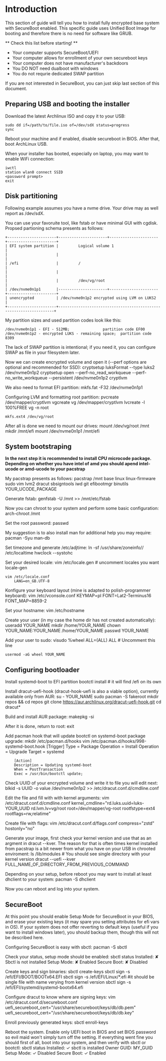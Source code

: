 # Introduction

This section of guide will tell you how to install fully encrypted base system with SecureBoot enabled. This specific guide uses Unified Boot Image for booting and therefore there is no need for software like GRUB.

** Check this list before starting! **

- Your computer supports SecureBoot/UEFI
- Your computer allows for enrollment of your own secureboot keys
- Your computer does not have manufacturer's backdoors
- You DO NOT need dualboot with windows
- You do not requrie dedicated SWAP partition

If you are not interested in SecureBoot, you can just skip last section of this document.

## Preparing USB and booting the installer

Download the latest Archlinux ISO and copy it to your USB:

	sudo dd if=/path/to/file.iso of=/dev/sdX status=progress
	sync

Reboot your machine and if enabled, disable secureboot in BIOS. After that, boot ArchLinux USB.

When your installer has booted, especially on laptop, you may want to enable WiFi connection:

	iwctl
	station wlan0 connect SSID
	<password prompt>
	exit

## Disk partitioning

Following example assumes you have a nvme drive. Your drive may as well report as /dev/sdX.

You can use your favoruite tool, like fstab or have minimal GUI with cgdisk. Propsed partioning schema presents as follows:

	+----------------------+----------------------+----------------------+----------------------+
	| EFI system partition |         Logical volume 1                                           |
	|                      |                                                                    |
	| /efi                 |         /                                                          |
	|                      |                                                                    |
	|                      |         /dev/vg/root                                               |
	| /dev/nvme0n1p1       |----------------------+----------------------+----------------------+
	| unencrypted          | /dev/nvme0n1p2 encrypted using LVM on LUKS2                        |
	+----------------------+--------------------------------------------------------------------+

My partition sizes and used partition codes look like this:

	/dev/nvme0n1p1 - EFI - 512MB;				partition code EF00
	/dev/nvme0n1p2 - encrypted LUKS - remaining space;	partition code 8309

The lack of SWAP partition is intentional; if you need it, you can configure SWAP as file in your filesystem later.

Now we can create encrypted volume and open it (--perf options are optional and recommended for SSD):
	cryptsetup luksFormat --type luks2 /dev/nvme0n1p2
	cryptsetup open --perf-no_read_workqueue --perf-no_write_workqueue --persistent /dev/nvme0n1p2 cryptlvm


We also need to format EFI partition:
	mkfs.fat -F32 /dev/nvme0n1p1

Configuring LVM and formatting root partition:
	pvcreate /dev/mapper/cryptlvm
	vgcreate vg /dev/mapper/cryptlvm
	lvcreate -l 100%FREE vg -n root

	mkfs.ext4 /dev/vg/root

After all is done we need to mount our drives:
	mount /dev/vg/root /mnt
	mkdir /mnt/efi
	mount /dev/nvme0n1p1 /mnt/efi

## System bootstraping

__In the next step it is recommended to install CPU microcode package. Depending on whether you have intel of amd you should apend intel-ucode or amd-ucode to your pacstrap__

My pacstrap presents as follows:
	pacstrap /mnt base linux linux-firmware sudo vim lvm2 dracut sbsigntools iwd git efibootmgr binutils YOUR_UCODE_PACKAGE

Generate fstab:
	genfstab -U /mnt >> /mnt/etc/fstab

Now you can chroot to your system and perform some basic configuration:
	arch-chroot /mnt

Set the root password:
	passwd

My suggestion is to also install man for additional help you may require:
	pacman -Syu man-db

Set timezone and generate /etc/adjtime:
	ln -sf /usr/share/zoneinfo/<Region>/<city> /etc/localtime
	hwclock --systohc

Set your desired locale:
	vim /etc/locale.gen # uncomment locales you want
	locale-gen

	vim /etc/locale.conf
		LANG=en_GB.UTF-8

Konfigure your keyboard layout (mine is adapted to polish-programmer keyboard):
	vim /etc/vconsole.conf
		KEYMAP=pl
		FONT=Lat2-Terminus16
		FONT_MAP=8859-2

Set your hostname:
  vim /etc/hostname

Create your user (in my case the home dir has not created automatically):
	useradd YOUR_NAME
	mkdir /home/YOUR_NAME
	chown YOUR_NAME:YOUR_NAME /home/YOUR_NAME
	passwd YOUR_NAME

Add your user to sudo:
	visudo
		%wheel	ALL=(ALL) ALL # Uncomment this line

	usermod -aG wheel YOUR_NAME

## Configuring bootloader

Install systemd-boot to EFI partition
	bootctl install # it will find /efi on its own

Install dracut-uefi-hook (dracut-hook-uefi is also a viable option), currently available only from AUR:
	su - YOUR_NAME 
	sudo pacman -S fakeroot
	mkdir repos && cd repos
	git clone https://aur.archlinux.org/dracut-uefi-hook.git
	cd dracut*

Build and install AUR package:
	makepkg -si

After it is done, return to root:
	exit

Add pacman hook that will update bootctl on systemd-boot package upgrade:
	mkdir /etc/pacman.d/hooks
	vim /etc/pacman.d/hooks/998-systemd-boot.hook
		[Trigger]
		Type = Package
		Operation = Install
		Operation = Upgrade
		Target = systemd
	
		[Action]
		Description = Updating systemd-boot
		When = PostTransaction
		Exec = /usr/bin/bootctl update;

Check UUID of your encrypted volume and write it to file you will edit next:
	blkid -s UUID -o value /dev/nvme0n1p2 >> /etc/dracut.conf.d/cmdline.conf

Edit the file and fill with with kernel arguments:
	vim /etc/dracut.conf.d/cmdline.conf
		kernel_cmdline="rd.luks.uuid=luks-YOUR_UUID rd.lvm.lv=vg/root root=/dev/mapper/vg-root rootfstype=ext4 rootflags=rw,relatime"

Create file with flags:
	vim /etc/dracut.conf.d/flags.conf
		compress="zstd"
		hostonly="no"

Generate your image, first check your kernel version and use that as an argment in dracut --kver. The reason for that is often times kernel installed from pacstrap is a bit newer from what you have on your USB in chrooted enviroment:
	ls /lib/modules # You should see single directory with your kernel version
	dracut --uefi --kver FULL_NAME_OF_DIRECTORY_FROM_PREVIOUS_COMMAND

Depending on your setup, before reboot you may want to install at least dhclient to your system:
	pacman -S dhclient

Now you can reboot and log into your system.

## SecureBoot

At this point you should enable Setup Mode for SecureBoot in your BIOS, and erase your existing keys (it may spare you setting attributes for efi vars in OS). If your system does not offer reverting to default keys (useful if you want to install windows later), you should backup them, though this will not be described here.

Configuring SecureBoot is easy with sbctl:
	pacman -S sbctl

Check your status, setup mode should be enabled:
	sbctl status
	  Installed:      ✘ Sbctl is not installed
	  Setup Mode:     ✘ Enabled
	  Secure Boot:    ✘ Disabled

Create keys and sign binaries:
	sbctl create-keys
	sbctl sign -s /efi/EFI/BOOT/BOOTx64.EFI
	sbctl sign -s /efi/EFI/Linux/*.efi #it should be single file with name verying from kernel version
	sbctl sign -s /efi/EFI/systemd/systemd-bootx64.efi

Configure dracut to know where are signing keys:
	vim /etc/dracut.conf.d/secureboot.conf
		uefi_secureboot_cert="/usr/share/secureboot/keys/db/db.pem"
		uefi_secureboot_cert="/usr/share/secureboot/keys/db/db.key"

Enroll previously generated keys:
	sbctl enroll-keys

Reboot the system. Enable only UEFI boot in BIOS and set BIOS password so evil maid won't simply turn off the setting. If everything went fine you should first of all, boot into your system, and then verify with sbctl or bootctl:
	sbctl status
	  Installed:	✓ sbctl is installed
	  Owner GUID:	MY_GUID
	  Setup Mode:	✓ Disabled
	  Secure Boot:	✓ Enabled
